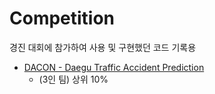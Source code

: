 # Competition

경진 대회에 참가하여 사용 및 구현했던 코드 기록용

- [DACON - Daegu Traffic Accident Prediction](https://github.com/CheonJiEun/Competition/tree/main/DACON_Daegu%20Traffic%20Accident%20Prediction)
	- (3인 팀) 상위 10%